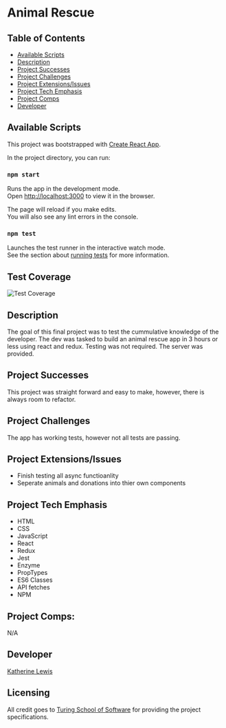 # Animal Rescue


## Table of Contents
* [Available Scripts](#Available-Scripts)
* [Description](#Description)
* [Project Successes](Project-Successes)
* [Project Challenges](Project-Challenges)
* [ Project Extensions/Issues](Project-Extensions/Issues)
* [Project Tech Emphasis](Project-Tech-Emphasis)
* [Project Comps](Project-Comps)
* [Developer](Developer)

## Available Scripts

This project was bootstrapped with [Create React App](https://github.com/facebook/create-react-app).

In the project directory, you can run:

### `npm start`

Runs the app in the development mode.<br>
Open [http://localhost:3000](http://localhost:3000) to view it in the browser.

The page will reload if you make edits.<br>
You will also see any lint errors in the console.

### `npm test`

Launches the test runner in the interactive watch mode.<br>
See the section about [running tests](https://facebook.github.io/create-react-app/docs/running-tests) for more information.

## Test Coverage

![Test Coverage](./src/images/test-coverage.png)

## Description

  The goal of this final project was to test the cummulative knowledge of the developer. The dev was tasked to build an animal rescue app in 3 hours or less using react and redux. Testing was not required. The server was provided.

## Project Successes

 This project was straight forward and easy to make, however, there is always room to refactor. 


## Project Challenges

The app has working tests, however not all tests are passing.

## Project Extensions/Issues

* Finish testing all async functioanlity
* Seperate animals and donations into thier own components


## Project Tech Emphasis

* HTML
* CSS
* JavaScript
* React
* Redux
* Jest
* Enzyme
* PropTypes
* ES6 Classes
* API fetches
* NPM


## Project Comps:

N/A


## Developer

[Katherine Lewis](https://github.com/kalex19)

## Licensing

All credit goes to <a href="turing.io">Turing School of Software</a> for providing the project specifications.
